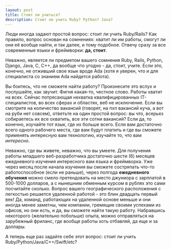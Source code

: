 ```yaml
---
layout: post
title: Стоит ли учиться?
description: Стоит ли учить Ruby? Python? Java?
---
```


Люди иногда задают простой вопрос: стоит ли учить Ruby/Rails? Как правило, вопрос основан на сомнениях: хватит ли им работы, смогут ли они её вообще найти, и так далее, и тому подобное. Отвечу сразу за все современные языки и фреймворки: **да, стоит**.

Неважно, является ли предметом вашего сомнения Ruby, Rails, Python, Django, Java, C, C++, да вообще что угодно - да, стоит, учите. Если это, конечно, не отживший свое язык вроде Ada (хотя я уверен, что и для специалиста со знанием Ada найдется работа).

Вы боитесь, что не сможете найти работу? Произнесите это вслух и послушайте, как звучит. Фигня какая-то, честное слово. Работы хватит на всех. Сейчас потрясающая нехватка квалифицированных IT-специалистов, во всех сферах и областях, веб не исключение. Если вы смотрите на количество вакансий (говорят, на пхп вакансий куча, а вот на руби нет совсем), ответьте на один простой вопрос: вы что, всерьез собираетесь их все охватить, все эти сотни вакансий? Если да, то конечно, изучайте тот язык, где их больше всего. Если вам достаточно всего одного рабочего места, где вам будут платить и где вы сможете применять интересную вам технологию, изучайте то, что вам _интересно_.

Неважно, где вы живете, неважно, что вы умеете. Для получения работы младшего веб-разработчика достаточно шести (6) месяцев ежедневного изучения интересного вам языка и фреймворка. Уже через месяц после начала изучения вы сможете состряпать что-то работоспособное (если не раньше), через полгода **ежедневного обучения** можно смело претендовать на место джуниора с зарплатой в 500-1000 долларов, а с нынешним обменным курсом в рублях это сами посчитайте сколько. Вопрос вашего географического расположения с легкостью решается удаленной работой - это блин двадцать первый век! Да, команд, работающих на удаленной основе меньше и они иногда менее заметны, чем компании, гремящие своими успехами из офисов, но они есть, и да, вы сможете найти такую работу. Набравшись некоторого (желательно побольше) опыта, можно отправляться на зарубежный фриланс, где вообще работы хоть отбавляй, да еще и за доллары.

А теперь еще раз задайте себе этот вопрос: стоит ли учить Ruby/Python/Java/C++/Swift/etc?
